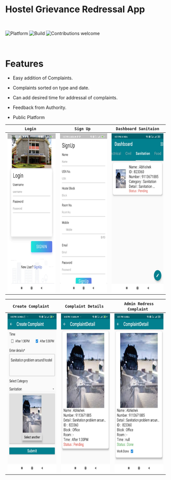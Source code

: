 # Hostel Grievance Redressal App

&nbsp;&nbsp;&nbsp;&nbsp;&nbsp;&nbsp;&nbsp;&nbsp;&nbsp;&nbsp;&nbsp;&nbsp;&nbsp;&nbsp;&nbsp;&nbsp;&nbsp;&nbsp;&nbsp;
&nbsp;&nbsp;&nbsp;&nbsp;&nbsp;&nbsp;&nbsp;&nbsp;&nbsp;&nbsp;&nbsp;&nbsp;&nbsp;&nbsp;&nbsp;&nbsp;&nbsp;&nbsp;&nbsp;&nbsp;&nbsp;&nbsp;&nbsp;&nbsp;
<p align ="center">
  
![Platform](https://img.shields.io/badge/Platform-Flutter-blue.svg)
![Build](https://img.shields.io/badge/Build-Passing-green.svg)
![Contributions welcome](https://img.shields.io/badge/contributions-welcome-orange.svg)

</p></br>

# Features

- Easy addition of Complaints.

- Complaints sorted on type and date.

- Can add desired time for addressal of complaints.

- Feedback from Authority.

- Public Platform 

<div align="center">
<table>
<thead>
<tr>
<th style="text-align:center"><code>Login </code></th>
<th style="text-align:center"><code>Sign Up </code></th>
<th style="text-align:center"><code>Dashboard Sanitaion</code></th>
<!-- <th style="text-align:center"><code>Dashboard Food </code></th> -->

</tr>
</thead>
<tbody>
<tr>
<td style="text-align:center"><img src="https://github.com/sharmajsr/SJCE_Hostel_Grievance_Redresal/blob/shubham/assets/login.jpeg?raw=true" height = "500px"/></td>
<td style="text-align:center"><img src="https://github.com/sharmajsr/SJCE_Hostel_Grievance_Redresal/blob/shubham/assets/signup.jpeg?raw=true" height = "500px"/></td>
 <td style="text-align:center"><img src="https://github.com/sharmajsr/SJCE_Hostel_Grievance_Redresal/blob/shubham/assets/dashboard.jpeg?raw=true" height = "500px"/></td>  
 <!--<td style="text-align:center"><img src="https://github.com/sharmajsr/SJCE_Hostel_Grievance_Redresal/blob/shubham/assets/dashboard%20electrical.jpeg?raw=true" height = "500px"/></td> -->
<!-- <td style="text-align:center"><img src="https://github.com/sharmajsr/SJCE_Hostel_Grievance_Redresal/blob/shubham/assets/dashboard%20food.jpeg?raw=true" height = "500px"/>-->
</tr>
</tbody>
</table>


<table>
<thead>
<tr>

<th style="text-align:center"><code>Create Complaint </code></th>  
  <th style="text-align:center"><code>Complaint Details </code></th>
<th style="text-align:center"><code>Admin Redress Complaint </code></th>
<!-- <th style="text-align:center"><code>Dashboard Sanitation </code></th> -->

</tr>
</thead>
<tbody>
<tr>
  
  <td style="text-align:center"><img src="https://github.com/sharmajsr/SJCE_Hostel_Grievance_Redresal/blob/shubham/assets/create.jpeg?raw=true" height = "500px"/></td>
  <td style="text-align:center"><img src="https://github.com/sharmajsr/SJCE_Hostel_Grievance_Redresal/blob/shubham/assets/complaint_deatail.jpeg?raw=true" height = "500px"/>
  <td style="text-align:center"><img src="https://github.com/sharmajsr/SJCE_Hostel_Grievance_Redresal/blob/shubham/assets/admin_complaint.jpeg?raw=true" height = "500px"/></td>
<!-- <td style="text-align:center"><img src="https://github.com/sharmajsr/SJCE_Hostel_Grievance_Redresal/blob/shubham/assets/dashboard.jpeg?raw=true" height = "500px"/></td> -->
  
  
</tr>
</tbody>
</table>
</div>

